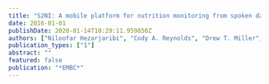 ```yaml
---
title: "S2NI: A mobile platform for nutrition monitoring from spoken data"
date: 2016-01-01
publishDate: 2020-01-14T10:29:11.959850Z
authors: ["Niloofar Hezarjaribi", "Cody A. Reynolds", "Drew T. Miller", "Naomi Chaytor", "Hassan Ghasemzadeh"]
publication_types: ["1"]
abstract: ""
featured: false
publication: "*EMBC*"
---
```


